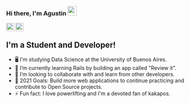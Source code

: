 <!---
A-Lupi/A-Lupi is a ✨ special ✨ repository because its `README.md` (this file) appears on your GitHub profile.
You can click the Preview link to take a look at your changes.
--->

### Hi there, I'm Agustin <img src="https://media.giphy.com/media/hvRJCLFzcasrR4ia7z/giphy.gif" width="25px">

<a href="https://twitter.com/A_Lupi_">
  <img align="left" alt="Abhishek Naidu | Twitter" width="22px" src="https://raw.githubusercontent.com/peterthehan/peterthehan/master/assets/twitter.svg" />
</a>
<a href="https://www.linkedin.com/in/lupiagustin/">
  <img align="left" alt="Abhishek's LinkedIN" width="22px" src="https://raw.githubusercontent.com/peterthehan/peterthehan/master/assets/linkedin.svg" />
</a>
<br />

## I'm a Student and Developer!
- :desktop_computer: I'm studying Data Science at the University of Buenos Aires.  
- 🌱 I’m currently learning Rails by building an app called "Review it".
- 👯 I’m looking to collaborate with and learn from other developers.
- 🥅 2021 Goals: Build more web applications to continue practicing and contribute to Open Source projects.
- ⚡ Fun fact: I love powerlifting and I'm a devoted fan of kakapos.





